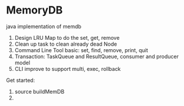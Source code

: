 # MemoryDB
java implementation of memdb

1. Design LRU Map to do the set, get, remove
2. Clean up task to clean already dead Node
3. Command Line Tool basic: set, find, remove, print, quit
4. Transaction: TaskQueue and ResultQueue, consumer and producer model
5. CLI improve to support multi, exec, rollback

Get started:
1. source buildMemDB
2.
